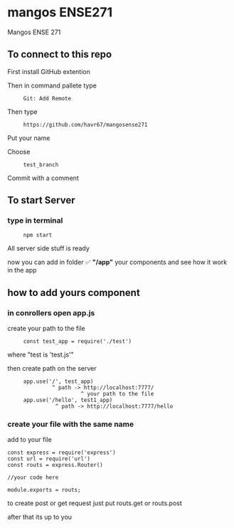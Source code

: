 # mangos ENSE271
Mangos ENSE 271

## To connect to this repo

First install GitHub extention 

Then in command pallete type 
         
         Git: Add Remote
         
Then type 
         
         https://github.com/havr67/mangosense271
      
Put your name 

Choose 
         
         test_branch 

Commit with a comment 


## To start Server 
### type in terminal 

         npm start

All server side stuff is ready 

now you can add in folder :white_check_mark: __"/app"__ your components and see how it work in the app

## how to add yours component
### in conrollers open app.js 
create your path to the file
         
         const test_app = require('./test')

where "test is 'test.js'"

then create path on the server

         app.use('/', test_app)
                  ^ path -> http://localhost:7777/
                           ^ your path to the file
         app.use('/hello', test1_app)
                   ^ path -> http://localhost:7777/hello
                       
### create your file with the same name

add to your file

    const express = require('express')
    const url = require('url')
    const routs = express.Router()
    
    //your code here
    
    module.exports = routs;
    

to create post or get request just put 
    routs.get or routs.post

after that its up to you 

